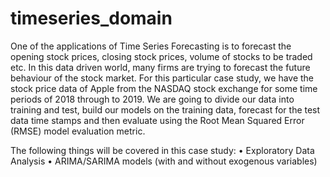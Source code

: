 # timeseries_domain

One of the applications of Time Series Forecasting is to forecast the opening stock prices, closing stock prices, volume of stocks to be traded etc. In this data driven world, many firms are trying to forecast the future behaviour of the stock market. For this particular case study, we have the stock price data of Apple from the NASDAQ stock exchange for some time periods of 2018 through to 2019. We are going to divide our data into training and test, build our models on the training data, forecast for the test data time stamps and then evaluate using the Root Mean Squared Error (RMSE) model evaluation metric.

The following things will be covered in this case study:
•	Exploratory Data Analysis
•	ARIMA/SARIMA models (with and without exogenous variables)
